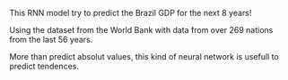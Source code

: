 This RNN model try to predict the Brazil GDP for the next 8 years!

Using the dataset from the World Bank with data from over 269 nations from the last 56 years.

More than predict absolut values, this kind of neural network is usefull to predict tendences.




